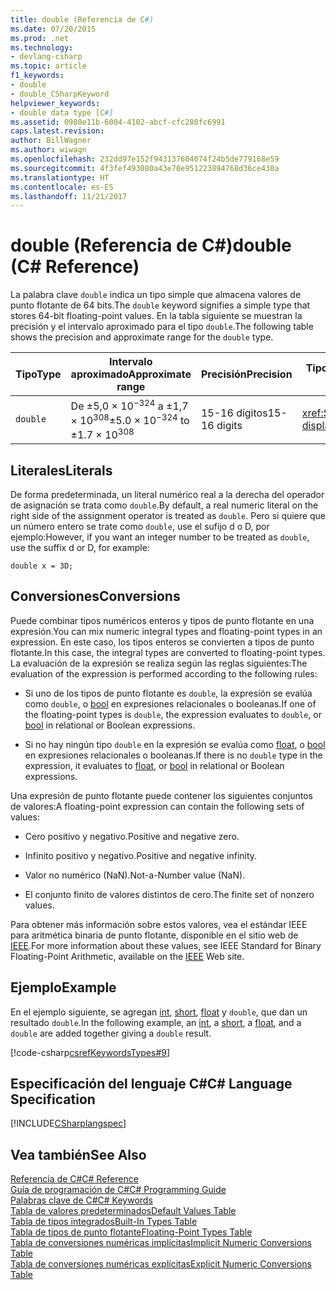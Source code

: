```yaml
---
title: double (Referencia de C#)
ms.date: 07/20/2015
ms.prod: .net
ms.technology:
- devlang-csharp
ms.topic: article
f1_keywords:
- double
- double_CSharpKeyword
helpviewer_keywords:
- double data type [C#]
ms.assetid: 0980e11b-6004-4102-abcf-cfc280fc6991
caps.latest.revision: 
author: BillWagner
ms.author: wiwagn
ms.openlocfilehash: 232dd97e152f943137604074f24b5de779168e59
ms.sourcegitcommit: 4f3fef493080a43e70e951223894768d36ce430a
ms.translationtype: HT
ms.contentlocale: es-ES
ms.lasthandoff: 11/21/2017
---
```

# <a name="double-c-reference"></a><span data-ttu-id="a90f1-102">double (Referencia de C#)</span><span class="sxs-lookup"><span data-stu-id="a90f1-102">double (C# Reference)</span></span>
<span data-ttu-id="a90f1-103">La palabra clave `double` indica un tipo simple que almacena valores de punto flotante de 64 bits.</span><span class="sxs-lookup"><span data-stu-id="a90f1-103">The `double` keyword signifies a simple type that stores 64-bit floating-point values.</span></span> <span data-ttu-id="a90f1-104">En la tabla siguiente se muestran la precisión y el intervalo aproximado para el tipo `double`.</span><span class="sxs-lookup"><span data-stu-id="a90f1-104">The following table shows the precision and approximate range for the `double` type.</span></span>  
  
|<span data-ttu-id="a90f1-105">Tipo</span><span class="sxs-lookup"><span data-stu-id="a90f1-105">Type</span></span>|<span data-ttu-id="a90f1-106">Intervalo aproximado</span><span class="sxs-lookup"><span data-stu-id="a90f1-106">Approximate range</span></span>|<span data-ttu-id="a90f1-107">Precisión</span><span class="sxs-lookup"><span data-stu-id="a90f1-107">Precision</span></span>|<span data-ttu-id="a90f1-108">Tipo de .NET Framework</span><span class="sxs-lookup"><span data-stu-id="a90f1-108">.NET Framework type</span></span>|  
|----------|-----------------------|---------------|-------------------------|  
|`double`|<span data-ttu-id="a90f1-109">De ±5,0 × 10<sup>−324</sup> a ±1,7 × 10<sup>308</sup></span><span class="sxs-lookup"><span data-stu-id="a90f1-109">±5.0 × 10<sup>−324</sup> to ±1.7 × 10<sup>308</sup></span></span>|<span data-ttu-id="a90f1-110">15-16 dígitos</span><span class="sxs-lookup"><span data-stu-id="a90f1-110">15-16 digits</span></span>|<xref:System.Double?displayProperty=nameWithType>|  
  
## <a name="literals"></a><span data-ttu-id="a90f1-111">Literales</span><span class="sxs-lookup"><span data-stu-id="a90f1-111">Literals</span></span>  
 <span data-ttu-id="a90f1-112">De forma predeterminada, un literal numérico real a la derecha del operador de asignación se trata como `double`.</span><span class="sxs-lookup"><span data-stu-id="a90f1-112">By default, a real numeric literal on the right side of the assignment operator is treated as `double`.</span></span> <span data-ttu-id="a90f1-113">Pero si quiere que un número entero se trate como `double`, use el sufijo d o D, por ejemplo:</span><span class="sxs-lookup"><span data-stu-id="a90f1-113">However, if you want an integer number to be treated as `double`, use the suffix d or D, for example:</span></span>  
  
```  
double x = 3D;  
```  
  
## <a name="conversions"></a><span data-ttu-id="a90f1-114">Conversiones</span><span class="sxs-lookup"><span data-stu-id="a90f1-114">Conversions</span></span>  
 <span data-ttu-id="a90f1-115">Puede combinar tipos numéricos enteros y tipos de punto flotante en una expresión.</span><span class="sxs-lookup"><span data-stu-id="a90f1-115">You can mix numeric integral types and floating-point types in an expression.</span></span> <span data-ttu-id="a90f1-116">En este caso, los tipos enteros se convierten a tipos de punto flotante.</span><span class="sxs-lookup"><span data-stu-id="a90f1-116">In this case, the integral types are converted to floating-point types.</span></span> <span data-ttu-id="a90f1-117">La evaluación de la expresión se realiza según las reglas siguientes:</span><span class="sxs-lookup"><span data-stu-id="a90f1-117">The evaluation of the expression is performed according to the following rules:</span></span>  
  
-   <span data-ttu-id="a90f1-118">Si uno de los tipos de punto flotante es `double`, la expresión se evalúa como `double`, o [bool](../../../csharp/language-reference/keywords/bool.md) en expresiones relacionales o booleanas.</span><span class="sxs-lookup"><span data-stu-id="a90f1-118">If one of the floating-point types is `double`, the expression evaluates to `double`, or [bool](../../../csharp/language-reference/keywords/bool.md) in relational or Boolean expressions.</span></span>  
  
-   <span data-ttu-id="a90f1-119">Si no hay ningún tipo `double` en la expresión se evalúa como [float](../../../csharp/language-reference/keywords/float.md), o [bool](../../../csharp/language-reference/keywords/bool.md) en expresiones relacionales o booleanas.</span><span class="sxs-lookup"><span data-stu-id="a90f1-119">If there is no `double` type in the expression, it evaluates to [float](../../../csharp/language-reference/keywords/float.md), or [bool](../../../csharp/language-reference/keywords/bool.md) in relational or Boolean expressions.</span></span>  
  
 <span data-ttu-id="a90f1-120">Una expresión de punto flotante puede contener los siguientes conjuntos de valores:</span><span class="sxs-lookup"><span data-stu-id="a90f1-120">A floating-point expression can contain the following sets of values:</span></span>  
  
-   <span data-ttu-id="a90f1-121">Cero positivo y negativo.</span><span class="sxs-lookup"><span data-stu-id="a90f1-121">Positive and negative zero.</span></span>  
  
-   <span data-ttu-id="a90f1-122">Infinito positivo y negativo.</span><span class="sxs-lookup"><span data-stu-id="a90f1-122">Positive and negative infinity.</span></span>  
  
-   <span data-ttu-id="a90f1-123">Valor no numérico (NaN).</span><span class="sxs-lookup"><span data-stu-id="a90f1-123">Not-a-Number value (NaN).</span></span>  
  
-   <span data-ttu-id="a90f1-124">El conjunto finito de valores distintos de cero.</span><span class="sxs-lookup"><span data-stu-id="a90f1-124">The finite set of nonzero values.</span></span>  
  
 <span data-ttu-id="a90f1-125">Para obtener más información sobre estos valores, vea el estándar IEEE para aritmética binaria de punto flotante, disponible en el sitio web de [IEEE](http://www.ieee.org).</span><span class="sxs-lookup"><span data-stu-id="a90f1-125">For more information about these values, see IEEE Standard for Binary Floating-Point Arithmetic, available on the [IEEE](http://www.ieee.org) Web site.</span></span>  
  
## <a name="example"></a><span data-ttu-id="a90f1-126">Ejemplo</span><span class="sxs-lookup"><span data-stu-id="a90f1-126">Example</span></span>  
 <span data-ttu-id="a90f1-127">En el ejemplo siguiente, se agregan [int](../../../csharp/language-reference/keywords/int.md), [short](../../../csharp/language-reference/keywords/short.md), [float](../../../csharp/language-reference/keywords/float.md) y `double`, que dan un resultado `double`.</span><span class="sxs-lookup"><span data-stu-id="a90f1-127">In the following example, an [int](../../../csharp/language-reference/keywords/int.md), a [short](../../../csharp/language-reference/keywords/short.md), a [float](../../../csharp/language-reference/keywords/float.md), and a `double` are added together giving a `double` result.</span></span>  
  
 [!code-csharp[csrefKeywordsTypes#9](../../../csharp/language-reference/keywords/codesnippet/CSharp/double_1.cs)]  
  
## <a name="c-language-specification"></a><span data-ttu-id="a90f1-128">Especificación del lenguaje C#</span><span class="sxs-lookup"><span data-stu-id="a90f1-128">C# Language Specification</span></span>  
 [!INCLUDE[CSharplangspec](~/includes/csharplangspec-md.md)]  
  
## <a name="see-also"></a><span data-ttu-id="a90f1-129">Vea también</span><span class="sxs-lookup"><span data-stu-id="a90f1-129">See Also</span></span>  
 [<span data-ttu-id="a90f1-130">Referencia de C#</span><span class="sxs-lookup"><span data-stu-id="a90f1-130">C# Reference</span></span>](../../../csharp/language-reference/index.md)  
 [<span data-ttu-id="a90f1-131">Guía de programación de C#</span><span class="sxs-lookup"><span data-stu-id="a90f1-131">C# Programming Guide</span></span>](../../../csharp/programming-guide/index.md)  
 [<span data-ttu-id="a90f1-132">Palabras clave de C#</span><span class="sxs-lookup"><span data-stu-id="a90f1-132">C# Keywords</span></span>](../../../csharp/language-reference/keywords/index.md)  
 [<span data-ttu-id="a90f1-133">Tabla de valores predeterminados</span><span class="sxs-lookup"><span data-stu-id="a90f1-133">Default Values Table</span></span>](../../../csharp/language-reference/keywords/default-values-table.md)  
 [<span data-ttu-id="a90f1-134">Tabla de tipos integrados</span><span class="sxs-lookup"><span data-stu-id="a90f1-134">Built-In Types Table</span></span>](../../../csharp/language-reference/keywords/built-in-types-table.md)  
 [<span data-ttu-id="a90f1-135">Tabla de tipos de punto flotante</span><span class="sxs-lookup"><span data-stu-id="a90f1-135">Floating-Point Types Table</span></span>](../../../csharp/language-reference/keywords/floating-point-types-table.md)  
 [<span data-ttu-id="a90f1-136">Tabla de conversiones numéricas implícitas</span><span class="sxs-lookup"><span data-stu-id="a90f1-136">Implicit Numeric Conversions Table</span></span>](../../../csharp/language-reference/keywords/implicit-numeric-conversions-table.md)  
 [<span data-ttu-id="a90f1-137">Tabla de conversiones numéricas explícitas</span><span class="sxs-lookup"><span data-stu-id="a90f1-137">Explicit Numeric Conversions Table</span></span>](../../../csharp/language-reference/keywords/explicit-numeric-conversions-table.md)
